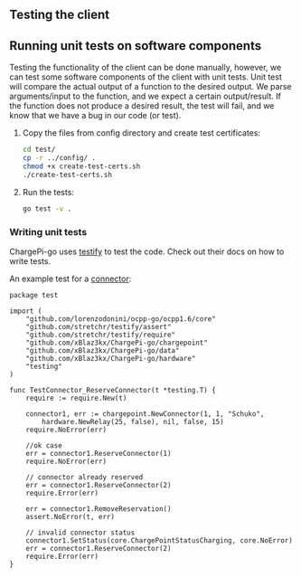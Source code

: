 ## Testing the client

## Running unit tests on software components

Testing the functionality of the client can be done manually, however, we can test some software components of the
client with unit tests. Unit test will compare the actual output of a function to the desired output. We parse
arguments/input to the function, and we expect a certain output/result. If the function does not produce a desired
result, the test will fail, and we know that we have a bug in our code (or test).

1. Copy the files from config directory and create test certificates:

   ```bash
   cd test/
   cp -r ../config/ .
   chmod +x create-test-certs.sh
   ./create-test-certs.sh
   ```

2. Run the tests:

    ```bash
   go test -v . 
   ```

### Writing unit tests

ChargePi-go uses [testify](https://github.com/stretchr/testify) to test the code. Check out their docs on how to write
tests.

An example test for a [connector](../../internal/components/connector/connector_test.go):

```golang
package test

import (
	"github.com/lorenzodonini/ocpp-go/ocpp1.6/core"
	"github.com/stretchr/testify/assert"
	"github.com/stretchr/testify/require"
	"github.com/xBlaz3kx/ChargePi-go/chargepoint"
	"github.com/xBlaz3kx/ChargePi-go/data"
	"github.com/xBlaz3kx/ChargePi-go/hardware"
	"testing"
)

func TestConnector_ReserveConnector(t *testing.T) {
	require := require.New(t)

	connector1, err := chargepoint.NewConnector(1, 1, "Schuko",
		hardware.NewRelay(25, false), nil, false, 15)
	require.NoError(err)

	//ok case
	err = connector1.ReserveConnector(1)
	require.NoError(err)

	// connector already reserved
	err = connector1.ReserveConnector(2)
	require.Error(err)

	err = connector1.RemoveReservation()
	assert.NoError(t, err)

	// invalid connector status
	connector1.SetStatus(core.ChargePointStatusCharging, core.NoError)
	err = connector1.ReserveConnector(2)
	require.Error(err)
}
```
